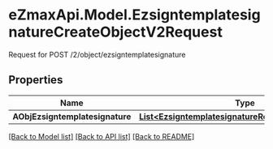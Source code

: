 # eZmaxApi.Model.EzsigntemplatesignatureCreateObjectV2Request
Request for POST /2/object/ezsigntemplatesignature

## Properties

Name | Type | Description | Notes
------------ | ------------- | ------------- | -------------
**AObjEzsigntemplatesignature** | [**List&lt;EzsigntemplatesignatureRequestCompoundV2&gt;**](EzsigntemplatesignatureRequestCompoundV2.md) |  | 

[[Back to Model list]](../README.md#documentation-for-models) [[Back to API list]](../README.md#documentation-for-api-endpoints) [[Back to README]](../README.md)

